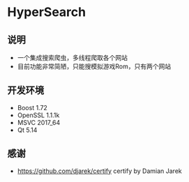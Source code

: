 # HyperSearch

## 说明

* 一个集成搜索爬虫，多线程爬取各个网站
* 目前功能非常简陋，只能搜模拟游戏Rom，只有两个网站

## 开发环境

* Boost 1.72
* OpenSSL 1.1.1k
* MSVC 2017_64
* Qt 5.14

## 感谢

* https://github.com/djarek/certify certify by Damian Jarek